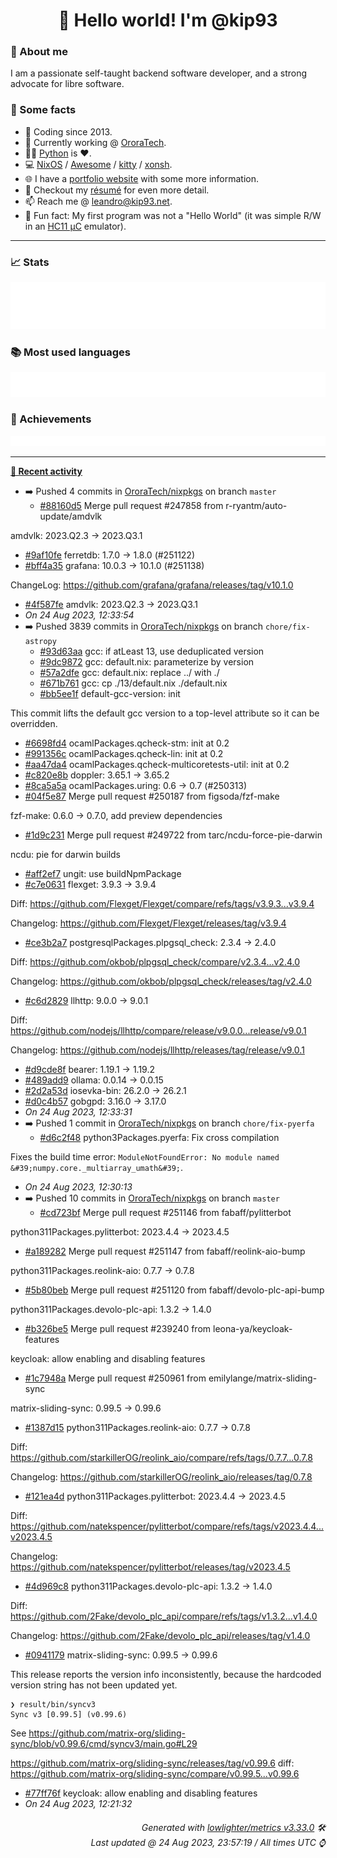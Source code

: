 <!-- README template, populated using this action:
     https://github.com/kip93/kip93/blob/main/.github/workflows/readme.yml. -->

<h1 align="center">👋 Hello world! I'm @kip93</h1> <!-- LOGIN => username -->

### 👤 About me

I am a passionate self-taught backend software developer, and a strong advocate for libre software.


### 💬 Some facts

* 📅 Coding since 2013.
* 💼 Currently working @ [OroraTech](https://ororatech.com/).
* 👨‍💻 [Python](https://github.com/search?q=user%3Akip93&l=python) is ❤️. <!-- LOGIN => username -->
* 💻 [NixOS](https://github.com/NixOS/) /
     [Awesome](https://github.com/awesomeWM/) /
     [kitty](https://github.com/kovidgoyal/kitty/) /
     [xonsh](https://github.com/xonsh/).
* 🌐 I have a [portfolio website](https://kip93.net/) with some more information.
* 📝 Checkout my [résumé](https://kip93.net/resume/) for even more detail.
* 📫 Reach me @ [leandro@kip93.net](mailto:leandro@kip93.net).
* 🎲 Fun fact: My first program was not a "Hello World" (it was simple R/W in an [HC11 µC](https://en.wikipedia.org/wiki/68HC11) emulator).


-----------------------------------------------------------------------------------------------------------------------


### 📈 Stats

![](./stats.svg)


### 📚 Most used languages <!-- by percentage, in decreasing order -->

![](./languages.svg)


### 🏅 Achievements

![](./achievements.svg)


-----------------------------------------------------------------------------------------------------------------------


**[📰 Recent activity](https://github.com/kip93)**
* ➡️ Pushed 4 commits in [OroraTech/nixpkgs](https://github.com/OroraTech/nixpkgs) on branch `master`
  * [#88160d5](https://github.com/OroraTech/nixpkgs/commit/88160d5) Merge pull request #247858 from r-ryantm/auto-update/amdvlk

amdvlk: 2023.Q2.3 -&gt; 2023.Q3.1
  * [#9af10fe](https://github.com/OroraTech/nixpkgs/commit/9af10fe) ferretdb: 1.7.0 -&gt; 1.8.0 (#251122)
  * [#bff4a35](https://github.com/OroraTech/nixpkgs/commit/bff4a35) grafana: 10.0.3 -&gt; 10.1.0 (#251138)

ChangeLog: https://github.com/grafana/grafana/releases/tag/v10.1.0
  * [#4f587fe](https://github.com/OroraTech/nixpkgs/commit/4f587fe) amdvlk: 2023.Q2.3 -&gt; 2023.Q3.1
  * *On 24 Aug 2023, 12:33:54*
* ➡️ Pushed 3839 commits in [OroraTech/nixpkgs](https://github.com/OroraTech/nixpkgs) on branch `chore/fix-astropy`
  * [#93d63aa](https://github.com/OroraTech/nixpkgs/commit/93d63aa) gcc: if atLeast 13, use deduplicated version
  * [#9dc9872](https://github.com/OroraTech/nixpkgs/commit/9dc9872) gcc: default.nix: parameterize by version
  * [#57a2dfe](https://github.com/OroraTech/nixpkgs/commit/57a2dfe) gcc: default.nix: replace ../ with ./
  * [#671b761](https://github.com/OroraTech/nixpkgs/commit/671b761) gcc: cp ./13/default.nix ./default.nix
  * [#bb5ee1f](https://github.com/OroraTech/nixpkgs/commit/bb5ee1f) default-gcc-version: init

This commit lifts the default gcc version to a top-level attribute
so it can be overridden.
  * [#6698fd4](https://github.com/OroraTech/nixpkgs/commit/6698fd4) ocamlPackages.qcheck-stm: init at 0.2
  * [#991356c](https://github.com/OroraTech/nixpkgs/commit/991356c) ocamlPackages.qcheck-lin: init at 0.2
  * [#aa47da4](https://github.com/OroraTech/nixpkgs/commit/aa47da4) ocamlPackages.qcheck-multicoretests-util: init at 0.2
  * [#c820e8b](https://github.com/OroraTech/nixpkgs/commit/c820e8b) doppler: 3.65.1 -&gt; 3.65.2
  * [#8ca5a5a](https://github.com/OroraTech/nixpkgs/commit/8ca5a5a) ocamlPackages.uring: 0.6 → 0.7 (#250313)
  * [#04f5e87](https://github.com/OroraTech/nixpkgs/commit/04f5e87) Merge pull request #250187 from figsoda/fzf-make

fzf-make: 0.6.0 -&gt; 0.7.0, add preview dependencies
  * [#1d9c231](https://github.com/OroraTech/nixpkgs/commit/1d9c231) Merge pull request #249722 from tarc/ncdu-force-pie-darwin

ncdu: pie for darwin builds
  * [#aff2ef7](https://github.com/OroraTech/nixpkgs/commit/aff2ef7) ungit: use buildNpmPackage
  * [#c7e0631](https://github.com/OroraTech/nixpkgs/commit/c7e0631) flexget: 3.9.3 -&gt; 3.9.4

Diff: https://github.com/Flexget/Flexget/compare/refs/tags/v3.9.3...v3.9.4

Changelog: https://github.com/Flexget/Flexget/releases/tag/v3.9.4
  * [#ce3b2a7](https://github.com/OroraTech/nixpkgs/commit/ce3b2a7) postgresqlPackages.plpgsql_check: 2.3.4 -&gt; 2.4.0

Diff: https://github.com/okbob/plpgsql_check/compare/v2.3.4...v2.4.0

Changelog: https://github.com/okbob/plpgsql_check/releases/tag/v2.4.0
  * [#c6d2829](https://github.com/OroraTech/nixpkgs/commit/c6d2829) llhttp: 9.0.0 -&gt; 9.0.1

Diff: https://github.com/nodejs/llhttp/compare/release/v9.0.0...release/v9.0.1

Changelog: https://github.com/nodejs/llhttp/releases/tag/release/v9.0.1
  * [#d9cde8f](https://github.com/OroraTech/nixpkgs/commit/d9cde8f) bearer: 1.19.1 -&gt; 1.19.2
  * [#489add9](https://github.com/OroraTech/nixpkgs/commit/489add9) ollama: 0.0.14 -&gt; 0.0.15
  * [#2d2a53d](https://github.com/OroraTech/nixpkgs/commit/2d2a53d) iosevka-bin: 26.2.0 -&gt; 26.2.1
  * [#d0c4b57](https://github.com/OroraTech/nixpkgs/commit/d0c4b57) gobgpd: 3.16.0 -&gt; 3.17.0
  * *On 24 Aug 2023, 12:33:31*
* ➡️ Pushed 1 commit in [OroraTech/nixpkgs](https://github.com/OroraTech/nixpkgs) on branch `chore/fix-pyerfa`
  * [#d6c2f48](https://github.com/OroraTech/nixpkgs/commit/d6c2f48) python3Packages.pyerfa: Fix cross compilation

Fixes the build time error:
`ModuleNotFoundError: No module named &#39;numpy.core._multiarray_umath&#39;`.
  * *On 24 Aug 2023, 12:30:13*
* ➡️ Pushed 10 commits in [OroraTech/nixpkgs](https://github.com/OroraTech/nixpkgs) on branch `master`
  * [#cd723bf](https://github.com/OroraTech/nixpkgs/commit/cd723bf) Merge pull request #251146 from fabaff/pylitterbot

python311Packages.pylitterbot: 2023.4.4 -&gt; 2023.4.5
  * [#a189282](https://github.com/OroraTech/nixpkgs/commit/a189282) Merge pull request #251147 from fabaff/reolink-aio-bump

python311Packages.reolink-aio: 0.7.7 -&gt; 0.7.8
  * [#5b80beb](https://github.com/OroraTech/nixpkgs/commit/5b80beb) Merge pull request #251120 from fabaff/devolo-plc-api-bump

python311Packages.devolo-plc-api: 1.3.2 -&gt; 1.4.0
  * [#b326be5](https://github.com/OroraTech/nixpkgs/commit/b326be5) Merge pull request #239240 from leona-ya/keycloak-features

keycloak: allow enabling and disabling features
  * [#1c7948a](https://github.com/OroraTech/nixpkgs/commit/1c7948a) Merge pull request #250961 from emilylange/matrix-sliding-sync

matrix-sliding-sync: 0.99.5 -&gt; 0.99.6
  * [#1387d15](https://github.com/OroraTech/nixpkgs/commit/1387d15) python311Packages.reolink-aio: 0.7.7 -&gt; 0.7.8

Diff: https://github.com/starkillerOG/reolink_aio/compare/refs/tags/0.7.7...0.7.8

Changelog: https://github.com/starkillerOG/reolink_aio/releases/tag/0.7.8
  * [#121ea4d](https://github.com/OroraTech/nixpkgs/commit/121ea4d) python311Packages.pylitterbot: 2023.4.4 -&gt; 2023.4.5

Diff: https://github.com/natekspencer/pylitterbot/compare/refs/tags/v2023.4.4...v2023.4.5

Changelog: https://github.com/natekspencer/pylitterbot/releases/tag/v2023.4.5
  * [#4d969c8](https://github.com/OroraTech/nixpkgs/commit/4d969c8) python311Packages.devolo-plc-api: 1.3.2 -&gt; 1.4.0

Diff: https://github.com/2Fake/devolo_plc_api/compare/refs/tags/v1.3.2...v1.4.0

Changelog: https://github.com/2Fake/devolo_plc_api/releases/tag/v1.4.0
  * [#0941179](https://github.com/OroraTech/nixpkgs/commit/0941179) matrix-sliding-sync: 0.99.5 -&gt; 0.99.6

This release reports the version info inconsistently, because
the hardcoded version string has not been updated yet.

```
❯ result/bin/syncv3
Sync v3 [0.99.5] (v0.99.6)
```

See https://github.com/matrix-org/sliding-sync/blob/v0.99.6/cmd/syncv3/main.go#L29

https://github.com/matrix-org/sliding-sync/releases/tag/v0.99.6
diff: https://github.com/matrix-org/sliding-sync/compare/v0.99.5...v0.99.6
  * [#77ff76f](https://github.com/OroraTech/nixpkgs/commit/77ff76f) keycloak: allow enabling and disabling features
  * *On 24 Aug 2023, 12:21:32*
 <!-- Last activity -->


<h6 align="right"><em>
    Generated with <a href="https://github.com/lowlighter/metrics/tree/latest/">lowlighter/metrics v3.33.0</a> 🛠️<br> <!-- VERSION => MAJOR.minor.patch -->
    Last updated @ 24 Aug 2023, 23:57:19 / All times UTC ⌚ <!-- meta.generated => DD/MM/YYYY, hh:mm -->
</em></h6>
